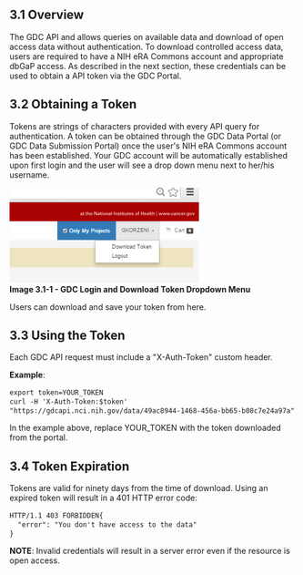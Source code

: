 ## 3.1 Overview

The GDC API and allows queries on available data and download of open access data without authentication. To download controlled access data, users are required to have a NIH eRA Commons account and appropriate dbGaP access. As described in the next section, these credentials can be used to obtain a API token via the GDC Portal.

## 3.2 Obtaining a Token

Tokens are strings of characters provided with every API query for authentication. A token can be obtained through the GDC Data Portal (or GDC Data Submission Portal) once the user's NIH eRA Commons account has been established. Your GDC account will be automatically established upon first login and the user will see a drop down menu next to her/his username.

![Image 3.1-1 - GDC Login and Download Token Dropdown Menu](images/03-01__GDC_Login_and_Download_Token_Dropdown_Menu.png)  
**Image 3.1-1 - GDC Login and Download Token Dropdown Menu**

Users can download and save your token from here.

## 3.3 Using the Token

Each GDC API request must include a "X-Auth-Token" custom header.

**Example**:

    export token=YOUR_TOKEN
    curl -H 'X-Auth-Token:$token'  "https://gdcapi.nci.nih.gov/data/49ac8944-1468-456a-bb65-b08c7e24a97a"

In the example above, replace YOUR_TOKEN with the token downloaded from the portal.

## 3.4 Token Expiration

Tokens are valid for ninety days from the time of download. Using an expired token will result in a 401 HTTP error code:

    HTTP/1.1 403 FORBIDDEN{
      "error": "You don't have access to the data"
    }

**NOTE**: Invalid credentials will result in a server error even if the resource is open access.
